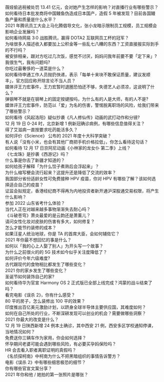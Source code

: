 薇娅偷逃税被处罚 13.41 亿元，会对她产生怎样的影响？对直播行业有哪些警示？  
如何看待日本批发商将中国鳗鱼伪造成日本国产，造假 5 年被发现？目前各国鳗鱼产量和质量是什么水平？  
2021 年腾讯员工大会上马化腾倡导文化，张小龙暗示限制员工规模，员工规模会影响企业发展吗？  
如何看待网易 3:0 战胜腾讯，赢得 DOTA2 互联网员工杯的冠军？  
为啥很多人描述收入都要加上公积金等一些乱七八糟的东西？工资直接报实际到手的不行吗？  
被安排相亲，跟对方吃过几次饭，感觉不讨厌，妈妈问我年前要不要「定下来」? 我很生气，我有问题吗?  
你吃过最奢侈的一道菜是什么？  
如何看待申通工作人员抛扔快递，表示「每单十来块不敢保证质量，建议发顺丰」，官方回应称开除言论不当人员？  
媒体评王力宏事件，王力宏暂时退圈恐怕还不够，失德艺人必须凉，这说明了什么？  
弹钢琴不就是在钢琴上的固定按键按吗，为什么有的人是大师，有的人不是?  
媒体评王力宏事件，防范以「爱」为名的伤害，警惕脱离职场的风险，给我们带来了哪些警示？  
如何看待《风起洛阳》疑似抄袭《凡人修仙传》动画的武打动作和分镜?  
12 月 19 日 0-24 时，北京新增 1 例新冠确诊病例，有哪些信息值得关注？  
得了艾滋病一直按要求吃药能活多久？  
如何评价《Science》 公布的 2021 年度十大科学突破？  
有人说「没有小米，也会有其他厂商把手机价格拉低」，你怎么看待这句话？  
如何看待 12 月 17 日京阿尼动画《小林家的龙女仆 第二季》上线？  
《七龙珠》是抄袭《西游记》吗？  
什么事是你去了新疆才知道的？  
如何给孩子解释「为什么饺子煮熟后会浮起来」？  
为什么缩写梗会流行起来？这提升还是降低了交流的效率？  
我国部分省份适龄女性可免费接种 HPV 疫苗，你对 HPV 有哪些了解？该如何选择适合自己的疫苗？  
证监会拟规定，香港经纪商不得再为内地投资者新开通沪深股通交易权限，将产生什么影响？  
参加 2022 山东省考什么体验？  
当代人正在对越来越多事物渐渐失去耐心吗？  
《斗破苍穹》萧炎最爱的是云韵还是萧薰儿？  
请问女性化妆对皮肤的伤害有多大，如何修复？  
怎么才能节约装修的成本？  
如果汪星人统治地球，你是 TA 的首席大臣，会如何辅佐它？  
2021 年你最不想回忆的事是什么？  
如何以「我的心上人娶了别人」为开头写一个故事？  
为什么之前很火的的 5G 技术如今似乎关注度降低了？  
如何评价今年六级难度?  
古代跟现代的食物相比都发生了哪些变化？  
2021 你的家乡发生了哪些变化？  
圣诞节如何装饰自己的家?  
如何看待华为官宣 Harmony OS 2 正式版已全部上线完成？鸿蒙的战斗结束了吗？  
看完电影《误杀 2》，你有什么感受？  
80 平的房子，怎么装修出 100 平的效果？  
印度推出百亿美元激励计划，以跻身全球半导体主要供应国，其难度如何？  
如何在自己所处的行业，不断深耕发现可以创业的机会？需要做哪些洞察？  
2021 你最大的改变是什么？  
12 月 19 日陕西新增 24 例本土确诊，其中西安 21 例，西安多区学校通知停课，当地情况如何？  
免费送你三辆车作为家用，你会如何选择？  
怀孕期间老婆可能会遇到哪些风险，有必要买孕妈保险吗？  
HR 会去看入职者离职证明的真假吗？  
《名侦探柯南》中柯南为什么不把黑暗组织的事情告诉警方？  
电影《误杀 2》中有哪些细思极恐的细节？  
你有哪些官宣文案分享？  
2021 年你和他 / 她拍的第一张照片是哪张？  
